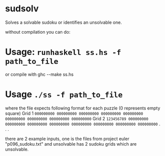 # sudsolv

Solves a solvable sudoku or identifies an unsolvable one.

without compilation you can do:
# Usage: `runhaskell ss.hs -f path_to_file`

or compile with ghc --make ss.hs
# Usage `./ss -f path_to_file`



where the file expects following format for each puzzle
(0 represents empty square)
Grid 1
`000000000
000000000
000000000
000000000
000000000
000000000
000000000
000000000
000000000`
Grid 2
`123456789
000000000
000000000
000000000
000000000
000000000
000000000
000000000
000000000`
.
.
.

there are 2 example inputs, one is the files from project euler "p096_sudoku.txt"
and unsolvable has 2 sudoku grids which are unsolvable.





